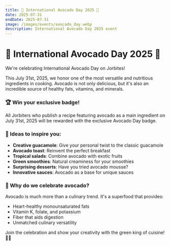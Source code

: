```yaml
---
title: 🥑 International Avocado Day 2025 🥑
date: 2025-07-31
endDate: 2025-07-31
image: /images/events/avocado_day.webp
description: International Avocado Day 2025 event
---
```


# 🥑 International Avocado Day 2025 🥑

We're celebrating International Avocado Day on Jorbites!

This July 31st, 2025, we honor one of the most versatile and nutritious ingredients in cooking. Avocado is not only delicious, but it's also an incredible source of healthy fats, vitamins, and minerals.

### 🏆 Win your exclusive badge!

All Jorbiters who publish a recipe featuring avocado as a main ingredient on July 31st, 2025 will be rewarded with the exclusive Avocado Day badge.

### 🥑 Ideas to inspire you:

- **Creative guacamole**: Give your personal twist to the classic guacamole
- **Avocado toast**: Reinvent the perfect breakfast
- **Tropical salads**: Combine avocado with exotic fruits
- **Green smoothies**: Natural creaminess for your smoothies
- **Surprising desserts**: Have you tried avocado mousse?
- **Innovative sauces**: Avocado as a base for unique sauces

### 💚 Why do we celebrate avocado?

Avocado is much more than a culinary trend. It's a superfood that provides:
- Heart-healthy monounsaturated fats
- Vitamin K, folate, and potassium
- Fiber that aids digestion
- Unmatched culinary versatility

Join the celebration and show your creativity with the green king of cuisine! 🥑👑
